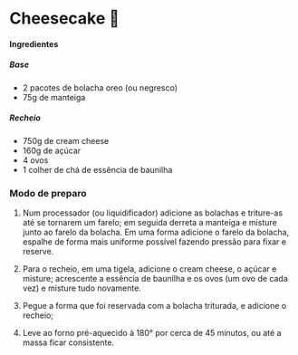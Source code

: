 # Cheesecake :cake:

#### Ingredientes

##### Base

- 2 pacotes de bolacha oreo (ou negresco)
- 75g de manteiga

##### Recheio

- 750g de cream cheese
- 160g de açúcar
- 4 ovos 
- 1 colher de chá de essência de baunilha

### Modo de preparo

1. Num processador (ou liquidificador) adicione as bolachas e triture-as até se tornarem um farelo; em seguida derreta a manteiga e misture junto ao farelo da bolacha. Em uma forma adicione o farelo da bolacha, espalhe de forma mais uniforme possível fazendo pressão para fixar e reserve.

2. Para o recheio, em uma tigela, adicione o cream cheese, o açúcar e misture; acrescente a essência de baunilha e os ovos (um ovo de cada vez) e misture tudo novamente.

3. Pegue a forma que foi reservada com a bolacha triturada, e adicione o recheio;

4. Leve ao forno pré-aquecido à 180° por cerca de 45 minutos, ou até a massa ficar consistente.

   

